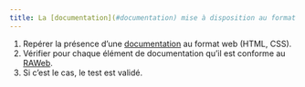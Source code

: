 ```yaml
---
title: La [documentation](#documentation) mise à disposition au format web (HTML, CSS) est-elle conforme au [RAWeb](../raweb1/criteres.html) ?
---
```


1. Repérer la présence d’une [documentation](#documentation) au format web (HTML, CSS).
2. Vérifier pour chaque élément de documentation qu’il est conforme au [RAWeb](../raweb1/criteres.html).
3. Si c’est le cas, le test est validé.